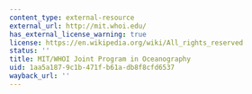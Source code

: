 ```yaml
---
content_type: external-resource
external_url: http://mit.whoi.edu/
has_external_license_warning: true
license: https://en.wikipedia.org/wiki/All_rights_reserved
status: ''
title: MIT/WHOI Joint Program in Oceanography
uid: 1aa5a187-9c1b-471f-b61a-db8f8cfd6537
wayback_url: ''
---
```

